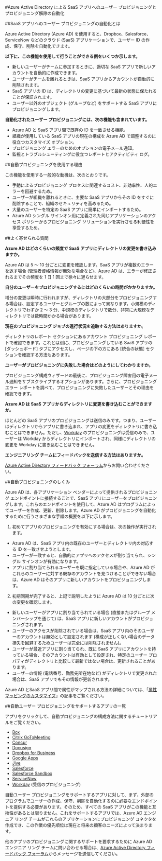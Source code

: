 <properties
   pageTitle="Azure AD での SaaS アプリ ユーザー プロビジョニングの自動化 | Microsoft Azure"
   description="Azure AD を使用して、複数のサードパーティ SaaS アプリケーション間でユーザー アカウントを自動的にプロビジョニング、プロビジョニング解除、継続的に更新する方法の紹介。"
   services="active-directory"
   documentationCenter=""
   authors="liviodlc"
   manager="TerryLanfear"
   editor=""/>

<tags
   ms.service="active-directory"
   ms.devlang="na"
   ms.topic="article"
   ms.tgt_pltfrm="na"
   ms.workload="identity"
   ms.date="05/07/2015"
   ms.author="liviodlc"/>

#Azure Active Directory による SaaS アプリへのユーザー プロビジョニングとプロビジョニング解除の自動化

##SaaS アプリへのユーザー プロビジョニングの自動化とは

Azure Active Directory (Azure AD) を使用すると、Dropbox、Salesforce、ServiceNow などのクラウド (SaaS) アプリケーションで、ユーザー ID の作成、保守、削除を自動化できます。

**以下に、この機能を使用して行うことができる例をいくつか示します。**

- 新しいユーザーがチームに参加するときに、適切な SaaS アプリで新しいアカウントを自動的に作成できます。
- ユーザーがチームを離れるときは、SaaS アプリからアカウントが自動的に削除されます。
- SaaS アプリの ID は、ディレクトリの変更に基づいて最新の状態に保たれることが保証されます。
- ユーザー以外のオブジェクト (グループなど) をサポートする SaaS アプリにプロビジョニングします。

**自動化されたユーザー プロビジョニングには、次の機能も含まれています。**

- Azure AD と SaaS アプリ間で既存の ID を一致させる機能。
- 組織が使用している SaaS アプリの現在の構成を Azure AD で調整するのに役立つカスタマイズ オプション。
- プロビジョニング エラーのためのオプションの電子メール通知。
- 監視とトラブルシューティングに役立つレポートとアクティビティ ログ。

##自動プロビジョニングを使用する理由

この機能を使用する一般的な動機は、次のとおりです。

- 手動によるプロビジョニング プロセスに関連するコスト、非効率性、人的エラーを回避するため。
- ユーザーが組織を離れるときに、主要な SaaS アプリからその ID をすぐに削除することで、組織のセキュリティを高めるため。
- 大量のユーザーを特定の SaaS アプリに簡単にインポートするため。
- Azure AD シングル サインオン用に定義された同じアプリケーションのアクセス ポリシーからプロビジョニング ソリューションを実行させる利便性を享受するため。

##よく寄せられる質問

**Azure AD はどのくらいの頻度で SaaS アプリにディレクトリの変更を書き込みますか。**

Azure AD は 5 ～ 10 分ごとに変更を確認します。SaaS アプリが複数のエラーを返す場合 (管理者資格情報が無効な場合など)、Azure AD は、エラーが修正されるまでその頻度を 1 日 1 回まで徐々に遅らせます。

**自分のユーザーをプロビジョニングするにはどのくらいの時間がかかりますか。**

増分の変更は瞬時に行われますが、ディレクトリの大部分をプロビジョニングする場合は、設定するユーザーとグループの数によって異なります。小規模のディレクトリでわずか 2 ～ 3 分、中規模のディレクトリで数分、非常に大規模なディレクトリでは数時間かかる場合があります。

**現在のプロビジョニング ジョブの進行状況を追跡する方法はありますか。**

ディレクトリのレポート セクションにあるアカウント プロビジョニング レポートで確認できます。これとは別に、プロビジョニングしている SaaS アプリの [ダッシュボード] タブにアクセスし、ページの下の方にある [統合の状態] セクションを確認する方法もあります。

**ユーザーがプロビジョニングに失敗した場合はどのようにしてわかりますか。**

プロビジョニング構成ウィザードの最後に、プロビジョニング障害用の電子メール通知をサブスクライブするオプションがあります。さらに、プロビジョニング エラー レポートを調べて、プロビジョニングに失敗したユーザーとその理由を確認できます。

**Azure AD は SaaS アプリからディレクトリに変更を書き込むことができますか。**

ほとんどの SaaS アプリのプロビジョニングは送信のみです。つまり、ユーザーはディレクトリからアプリに書き込まれ、アプリの変更をディレクトリに書き込むことはできません。ただし、[Workday](https://msdn.microsoft.com/library/azure/dn762434.aspx) のプロビジョニングは受信のみで、ユーザーは Workday からディレクトリにインポートされ、同様にディレクトリの変更を Workday に書き込むことはできません。

**エンジニアリング チームにフィードバックを送信する方法はありますか。**

[Azure Active Directory フィードバック フォーラム](http://feedback.azure.com/forums/169401-azure-active-directory)からお問い合わせください。

##自動プロビジョニングのしくみ

Azure AD は、各アプリケーション ベンダーによって提供されるプロビジョニング エンドポイントに接続することで、SaaS アプリにユーザーをプロビジョニングします。これらのエンドポイントを使用して、Azure AD はプログラムによってユーザーを作成、更新、削除します。Azure AD がプロビジョニングを自動化するために行うさまざまな手順の概要を以下に示します。

1. 初めてアプリのプロビジョニングを有効にする場合は、次の操作が実行されます。
 - Azure AD は、SaaS アプリ内の既存のユーザーとディレクトリ内の対応する ID を一致させようとします。
 - ユーザーが一致すると、自動的にアプリへのアクセスが割り当てられ、シングル サインオンが有効になります。
 - アプリに割り当てられるユーザーを既に指定している場合や、Azure AD がこれらのユーザーに対する既存のアカウントを見つけることができない場合は、Azure AD はそのアプリに新しいアカウントをプロビジョニングします。
2. 初期同期が完了すると、上記で説明したように Azure AD は 10 分ごとに次の変更を確認します。
 - 新しいユーザーがアプリに割り当てられている場合 (直接またはグループ メンバーシップを通じて) は、SaaS アプリに新しいアカウントがプロビジョニングされます。
 - ユーザーのアクセスが削除されている場合は、SaaS アプリ内のそのユーザーのアカウントは無効として設定されます (構成が正しくない場合のデータ損失を回避するためユーザーは完全には削除されません)。
 - ユーザーが最近アプリに割り当てられ、既に SaaS アプリにアカウントを持っている場合、そのアカウントは有効として設定され、特定のユーザー プロパティがディレクトリと比較して最新ではない場合は、更新されることがあります。
 - ユーザーの情報 (電話番号、勤務先所在地など) がディレクトリで変更された場合は、SaaS アプリでもその情報が更新されます。

Azure AD とSaaS アプリ間で属性がマップされる方法の詳細については、「[属性マッピングのカスタマイズ](https://msdn.microsoft.com/library/azure/dn872469.aspx)」の記事をご覧ください。

##自動ユーザー プロビジョニングをサポートするアプリの一覧

アプリをクリックして、自動プロビジョニングの構成方法に関するチュートリアルをご覧ください。

- [Box](http://go.microsoft.com/fwlink/?LinkId=286016)
- [Citrix GoToMeeting](http://go.microsoft.com/fwlink/?LinkId=309580)
- [Concur](http://go.microsoft.com/fwlink/?LinkId=309575)
- [Docusign](http://go.microsoft.com/fwlink/?LinkId=403254)
- [Dropbox for Business](http://go.microsoft.com/fwlink/?LinkId=309581)
- [Google Apps](http://go.microsoft.com/fwlink/?LinkId=309577)
- [Jive](http://go.microsoft.com/fwlink/?LinkId=309591)
- [Salesforce](http://go.microsoft.com/fwlink/?LinkId=286017)
- [Salesforce Sandbox](http://go.microsoft.com/fwlink/?LinkId=327869)
- [ServiceNow](http://go.microsoft.com/fwlink/?LinkId=309587)
- [Workday](https://msdn.microsoft.com/library/azure/dn762434.aspx) (受信のプロビジョニング)

自動ユーザー プロビジョニングをサポートするアプリに対して、まず、外部のプログラムでユーザーの作成、保守、削除を自動化するのに必要なエンドポイントを提供する必要があります。そのため、すべての SaaS アプリがこの機能と互換性があるとは限りません。これをサポートするアプリでは、Azure AD エンジニア リング チームがこれらのアプリケーションにプロビジョニング コネクタを作成でき、この作業の優先順位は現在と将来の顧客のニーズによって決まります。

他のアプリのプロビジョニングに関するサポートを要求するために Azure AD エンジニア リング チームに問い合わせる場合は、[Azure Active Directory フィードバック フォーラム](http://feedback.azure.com/forums/169401-azure-active-directory)からメッセージを送信してください。

<!---HONumber=62-->